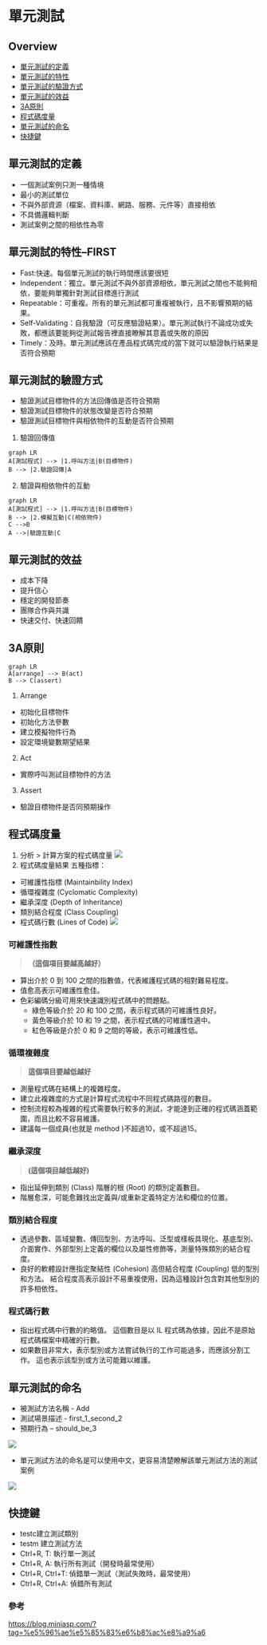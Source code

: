 # 單元測試
## Overview
- [單元測試的定義](#單元測試的定義)
- [單元測試的特性](#單元測試的特性–first)
- [單元測試的驗證方式](#單元測試的驗證方式)
- [單元測試的效益](#單元測試的效益)
- [3A原則](#3a原則)
- [程式碼度量](#程式碼度量)
- [單元測試的命名](#單元測試的命名)
- [快捷鍵](#快捷鍵)
## 單元測試的定義
- 一個測試案例只測一種情境
- 最小的測試單位
- 不與外部資源（檔案、資料庫、網路、服務、元件等）直接相依
- 不具備邏輯判斷
- 測試案例之間的相依性為零

## 單元測試的特性–FIRST
- Fast:快速。每個單元測試的執行時間應該要很短
- Independent：獨立。單元測試不與外部資源相依，單元測試之間也不能夠相依，要能夠單獨針對測試目標進行測試
- Repeatable：可重複。所有的單元測試都可重複被執行，且不影響預期的結果。
- Self-Validating：自我驗證（可反應驗證結果）。單元測試執行不論成功或失敗，都應該要能夠從測試報告裡直接瞭解其意義或失敗的原因
- Timely：及時。單元測試應該在產品程式碼完成的當下就可以驗證執行結果是否符合預期

## 單元測試的驗證方式
- 驗證測試目標物件的方法回傳值是否符合預期
- 驗證測試目標物件的狀態改變是否符合預期
- 驗證測試目標物件與相依物件的互動是否符合預期

1. 驗證回傳值
```mermaid
graph LR
A[測試程式] --> |1.呼叫方法|B(目標物件)
B --> |2.驗證回傳|A

```
2. 驗證與相依物件的互動
```mermaid
graph LR
A[測試程式] --> |1.呼叫方法|B(目標物件)
B --> |2.模擬互動|C(相依物件)
C -->B
A -->|驗證互動|C
```
## 單元測試的效益
- 成本下降
- 提升信心
- 穩定的開發節奏
- 團隊合作與共識
- 快速交付、快速回饋

## 3A原則
```mermaid
graph LR
A[arrange] --> B(act)
B --> C(assert)
```
1. Arrange
- 初始化目標物件
- 初始化方法參數
- 建立模擬物件行為
- 設定環境變數期望結果
2. Act
- 實際呼叫測試目標物件的方法
3. Assert
- 驗證目標物件是否同預期操作

## 程式碼度量
1. 分析 > 計算方案的程式碼度量
![](/img/analyze.jpg)
2. 程式碼度量結果
五種指標：
- 可維護性指標 (Maintainbility Index)
- 循環複雜度 (Cyclomatic Complexity)
- 繼承深度 (Depth of Inheritance)
- 類別結合程度 (Class Coupling)
- 程式碼行數 (Lines of Code)
![](/img/test_result.jpg)

### 可維護性指數
>  **（這個項目要越高越好）**
- 算出介於 0 到 100 之間的指數值，代表維護程式碼的相對難易程度。
- 值愈高表示可維護性愈佳。
- 色彩編碼分級可用來快速識別程式碼中的問題點。
    - 綠色等級介於 20 和 100 之間，表示程式碼的可維護性良好。
    - 黃色等級介於 10 和 19 之間，表示程式碼的可維護性適中。
    - 紅色等級是介於 0 和 9 之間的等級，表示可維護性低。

### 循環複雜度
> **這個項目要越低越好**<br>
- 測量程式碼在結構上的複雜程度。
- 建立此複雜度的方式是計算程式流程中不同程式碼路徑的數目。
- 控制流程較為複雜的程式需要執行較多的測試，才能達到正確的程式碼涵蓋範圍，而且比較不容易維護。
- 建議每一個成員(也就是 method )不超過10，或不超過15。

### 繼承深度
> **(這個項目越低越好)**
- 指出延伸到類別 (Class) 階層的根 (Root) 的類別定義數目。
- 階層愈深，可能愈難找出定義與/或重新定義特定方法和欄位的位置。

### 類別結合程度
- 透過參數、區域變數、傳回型別、方法呼叫、泛型或樣板具現化、基底型別、介面實作、外部型別上定義的欄位以及屬性修飾等，測量特殊類別的結合程度。
- 良好的軟體設計應指定聚結性 (Cohesion) 高但結合程度 (Coupling) 低的型別和方法。
結合程度高表示設計不易重複使用，因為這種設計包含對其他型別的許多相依性。

### 程式碼行數
- 指出程式碼中行數的約略值。 這個數目是以 IL 程式碼為依據，因此不是原始程式碼檔案中精確的行數。
- 如果數目非常大，表示型別或方法嘗試執行的工作可能過多，而應該分割工作。 這也表示該型別或方法可能難以維護。

## 單元測試的命名
- 被測試方法名稱 - Add
- 測試場景描述 - first_1_second_2
- 預期行為 – should_be_3

![](/img/test_naming.jpg)

- 單元測試方法的命名是可以使用中文，更容易清楚瞭解該單元測試方法的測試案例

![](/img/test_naming_2.jpg)

## 快捷鍵
- testc建立測試類別
- testm 建立測試方法 
- Ctrl+R, T: 執行單一測試
- Ctrl+R, A: 執行所有測試（開發時最常使用）
- Ctrl+R, Ctrl+T: 偵錯單一測試（測試失敗時，最常使用）
- Ctrl+R, Ctrl+A: 偵錯所有測試

### 參考
https://blog.miniasp.com/?tag=%e5%96%ae%e5%85%83%e6%b8%ac%e8%a9%a6